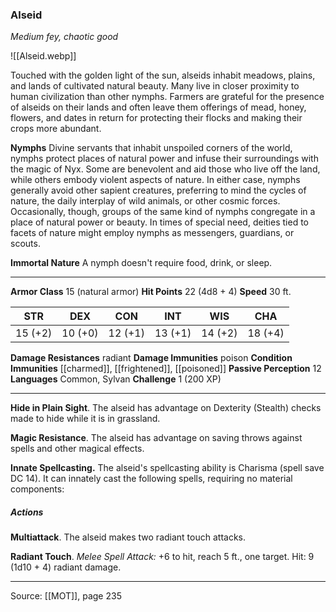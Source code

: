 ### Alseid
_Medium fey, chaotic good_

![[Alseid.webp]]

Touched with the golden light of the sun, alseids inhabit meadows, plains, and lands of cultivated natural beauty. Many live in closer proximity to human civilization than other nymphs. Farmers are grateful for the presence of alseids on their lands and often leave them offerings of mead, honey, flowers, and dates in return for protecting their flocks and making their crops more abundant.

**Nymphs** Divine servants that inhabit unspoiled corners of the world, nymphs protect places of natural power and infuse their surroundings with the magic of Nyx. Some are benevolent and aid those who live off the land, while others embody violent aspects of nature. In either case, nymphs generally avoid other sapient creatures, preferring to mind the cycles of nature, the daily interplay of wild animals, or other cosmic forces. Occasionally, though, groups of the same kind of nymphs congregate in a place of natural power or beauty. In times of special need, deities tied to facets of nature might employ nymphs as messengers, guardians, or scouts.

**Immortal Nature** A nymph doesn't require food, drink, or sleep.







---

**Armor Class** 15 (natural armor)
**Hit Points** 22 (4d8 + 4)
**Speed** 30 ft.

| STR     | DEX     | CON     | INT     | WIS     | CHA     |
|---------|---------|---------|---------|---------|---------|
| 15 (+2) | 10 (+0) | 12 (+1) | 13 (+1) | 14 (+2) | 18 (+4) |

**Damage Resistances** radiant
**Damage Immunities** poison
**Condition Immunities** [[charmed]], [[frightened]], [[poisoned]]
**Passive Perception** 12
**Languages** Common, Sylvan
**Challenge** 1 (200 XP)

---

**Hide in Plain Sight**. The alseid has advantage on Dexterity (Stealth) checks made to hide while it is in grassland.

**Magic Resistance**. The alseid has advantage on saving throws against spells and other magical effects.

**Innate Spellcasting.** The alseid's spellcasting ability is Charisma (spell save DC 14). It can innately cast the following spells, requiring no material components:

##### Actions
**Multiattack**. The alseid makes two radiant touch attacks.

**Radiant Touch**. _Melee Spell Attack:_ +6 to hit, reach 5 ft., one target. Hit: 9 (1d10 + 4) radiant damage.


---

Source: [[MOT]], page 235